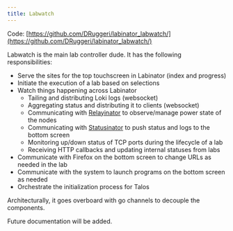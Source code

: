 ```yaml
---
title: Labwatch
---
```


Code: [https://github.com/DRuggeri/labinator_labwatch/](https://github.com/DRuggeri/labinator_labwatch/)

Labwatch is the main lab controller dude. It has the following responsibilities:
* Serve the sites for the top touchscreen in Labinator (index and progress)
* Initiate the execution of a lab based on selections
* Watch things happening across Labinator
  * Tailing and distributing Loki logs (websocket)
  * Aggregating status and distributing it to clients (websocket)
  * Communicating with [Relayinator](/docs/subprojects/relayinator) to observe/manage power state of the nodes
  * Communicating with [Statusinator](/docs/subprojects/statusinator) to push status and logs to the bottom screen
  * Monitoring up/down status of TCP ports during the lifecycle of a lab
  * Receiving HTTP callbacks and updating internal statuses from labs
* Communicate with Firefox on the bottom screen to change URLs as needed in the lab
* Communicate with the system to launch programs on the bottom screen as needed
* Orchestrate the initialization process for Talos

Architecturally, it goes overboard with go channels to decouple the components.

Future documentation will be added.